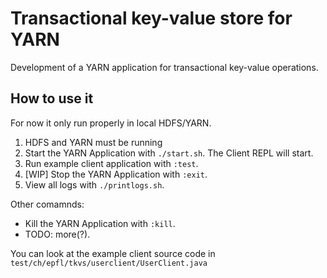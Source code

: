 # Transactional key-value store for YARN
Development of a YARN application for transactional key-value operations.

## How to use it

For now it only run properly in local HDFS/YARN.

1. HDFS and YARN must be running
2. Start the YARN Application with `./start.sh`. The Client REPL will start.
3. Run example client application with `:test`.
4. [WIP] Stop the YARN Application with `:exit`.
5. View all logs with `./printlogs.sh`.

Other comamnds:
* Kill the YARN Application with `:kill`.
* TODO: more(?).

You can look at the example client source code in `test/ch/epfl/tkvs/userclient/UserClient.java`
